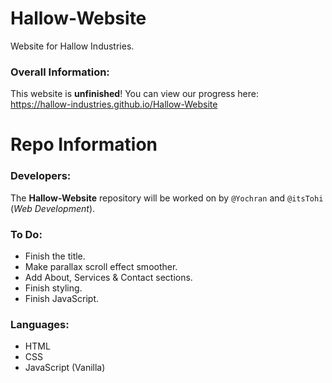 # Hallow-Website
Website for Hallow Industries.

### Overall Information:
This website is **unfinished**! You can view our progress here:
</br>
https://hallow-industries.github.io/Hallow-Website

# Repo Information

### Developers:
The **Hallow-Website** repository will be worked on by `@Yochran` and `@itsTohi` (*Web Development*).

### To Do:
  - Finish the title.
  - Make parallax scroll effect smoother.
  - Add About, Services & Contact sections.
  - Finish styling.
  - Finish JavaScript.

### Languages:
  - HTML
  - CSS
  - JavaScript (Vanilla)
